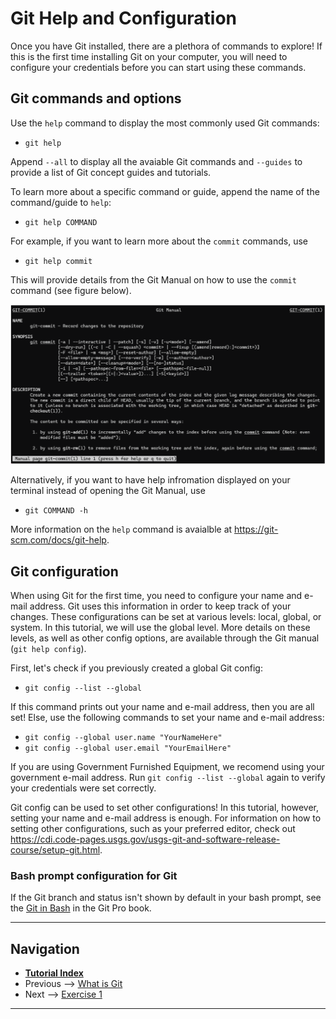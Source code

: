 # Git Help and Configuration

Once you have Git installed, there are a plethora of commands to explore! If this is the first time installing Git on your computer, you will need to configure your credentials before you can start using these commands.

## Git commands and options

Use the `help` command to display the most commonly used Git commands:

- `git help`

Append `--all` to display all the avaiable Git commands and `--guides` to provide a list of Git concept guides and tutorials.

To learn more about a specific command or guide, append the name of the command/guide to `help`:

- `git help COMMAND`

For example, if you want to learn more about the `commit` commands, use

- `git help commit`

This will provide details from the Git Manual on how to use the `commit` command (see figure below).

![Git manual for `git commit`](./img/git-manual-commit.png)

Alternatively, if you want to have help infromation displayed on your terminal instead of opening the Git Manual, use

- `git COMMAND -h`

More information on the `help` command is avaialble at https://git-scm.com/docs/git-help.

## Git configuration

When using Git for the first time, you need to configure your name and e-mail address. Git uses this information in order to keep track of your changes. These configurations can be set at various levels: local, global, or system. In this tutorial, we will use the global level. More details on these levels, as well as other config options, are available through the Git manual (`git help config`).

First, let's check if you previously created a global Git config:

- `git config --list --global`

If this command prints out your name and e-mail address, then you are all set! Else, use the following commands to set your name and e-mail address:

- `git config --global user.name "YourNameHere"`
- `git config --global user.email "YourEmailHere"`

If you are using Government Furnished Equipment, we recomend using your government e-mail address. Run `git config --list --global` again to verify your credentials were set correctly.

Git config can be used to set other configurations! In this tutorial, however, setting your name and e-mail address is enough. For information on how to setting other configurations, such as your preferred editor, check out https://cdi.code-pages.usgs.gov/usgs-git-and-software-release-course/setup-git.html.

### Bash prompt configuration for Git

If the Git branch and status isn't shown by default in your bash prompt, see the
[Git in Bash](https://git-scm.com/book/en/v2/Appendix-A:-Git-in-Other-Environments-Git-in-Bash "This is a non-Federal link")
in the Git Pro book.

---

## Navigation

- [**Tutorial Index**](./README.md#tutorial-outline)
- Previous --> [What is Git](./what-is-git.md)
- Next --> [Exercise 1](./ex1-clone-and-setup.md)

---
